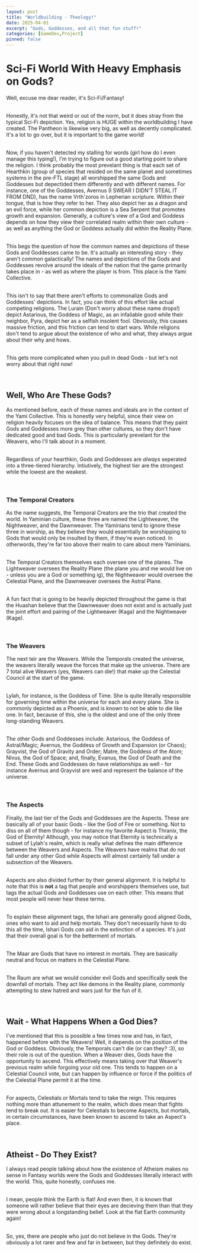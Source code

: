 ```yaml
---
layout: post
title: "Worldbuilding - Theology!"
date: 2025-04-01
excerpt: "Gods, Goddesses, and all that fun stuff!"
categories: [GameDev,Project]
pinned: false
---
```


# Sci-Fi World With Heavy Emphasis on Gods?
Well, excuse me dear reader, it's Sci-Fi/Fantasy! <br><br>

Honestly, it's not that weird or out of the norm, but it does stray from the typical Sci-Fi depiction. Yes, religion is HUGE within the worldbuilding I have created. The Pantheon is likewise very big, as well as decently complicated. It's a lot to go over, but it is important to the game world! <br><br>

Now, if you haven't detected my stalling for words (girl how do I even manage this typing!), I'm trying to figure out a good starting point to share the religion. I think probably the most prevelant thing is that each set of Hearthkin (group of species that resided on the same planet and sometimes systems in the pre-FTL stage) all worshipped the same Gods and Goddesses but depectided them differently and with different names. For instance, one of the Goddesses, Avernus (I SWEAR I DIDN'T STEAL IT FROM DND), has the name Vrth'zoros in Lepherian scripture. Within their tongue, that is how they refer to her. They also depict her as a dragon and an evil force, while her common depiction is a Sea Serpent that promotes growth and expansion. Generally, a culture's view of a God and Goddess depends on how they view their correlated realm within their own culture - as well as anything the God or Goddess actually did within the Reality Plane. <br> <br>

This begs the question of how the common names and depictions of these Gods and Goddesses came to be. It's actually an interesting story - they aren't common galactically! The names and depictions of the Gods and Goddesses revolve around the ideals of the nation that the game primarily takes place in - as well as where the player is from. This place is the Yami Collective. <br><br>

This isn't to say that there aren't efforts to commonalize Gods and Goddesses' depictions. In fact, you can think of this effort like actual competing religions. The Lurain (Don't worry about these name drops!) depict Astarious, the Goddess of Magic, as an infaliable good while their neighbor, Pyra, depict her as a selfish insolent fool. Obviously, this causes massive friction, and this friction can tend to start wars. While religions don't tend to argue about the existence of who and what, they always argue about their why and hows. <br><br>

This gets more complicated when you pull in dead Gods - but let's not worry about that right now! <br><br><br>

## Well, Who Are These Gods?
As mentioned before, each of these names and ideals are in the context of the Yami Collective. This is honestly very helpful, since their view on religion heavily focuses on the idea of balance. This means that they paint Gods and Goddesses more grey than other cultures, so they don't have dedicated good and bad Gods. This is particularly prevelant for the Weavers, who I'll talk about in a moment. <br><br>

Regardless of your hearthkin, Gods and Goddesses are *always* seperated into a three-tiered hierarchy. Intiutively, the highest tier are the strongest while the lowest are the weakest. <br><br><br>

### The Temporal Creators
As the name suggests, the Temporal Creators are the trio that created the world. In Yaminian culture, these three are named the Lightweaver, the Nightweaver, and the Dawnweaver. The Yaminians tend to ignore these three in worship, as they believe they would essentially be worshipping to Gods that would only be insulted by them, if they're even noticed. In otherwords, they're far too above their realm to care about mere Yaminians. <br><br>

The Temporal Creators themselves each oversee one of the planes. The Lightweaver oversees the Reality Plane (the plane you and me would live on - unless you are a God or something ig), the Nightweaver would oversee the Celestial Plane, and the Dawnweaver oversees the Astral Plane. <br><br>

A fun fact that is going to be heavily depicted throughout the game is that the Huashan believe that the Dawnweaver does not exist and is actually just the joint effort and pairing of the Lightweaver (Kaga) and the Nightweaver (Kage). <br><br><br>

### The Weavers
The next teir are the Weavers. While the Temporals created the universe, the weavers literally weave the forces that make up the universe. There are 7 total alive Weavers (yes, Weavers can die!) that make up the Celestial Council at the start of the game. <br><br>

Lylah, for instance, is the Goddess of Time. She is quite literally responsible for governing time within the universe for each and every plane. She is commonly depicted as a Phoenix, and is known to not be able to die like one. In fact, because of this, she is the oldest and one of the only three long-standing Weavers. <br><br>

The other Gods and Goddesses include: Astarious, the Goddess of Astral/Magic; Avernus, the Goddess of Growth and Expansion (or Chaos); Grayvist, the God of Gravity and Order; Matre, the Goddess of the Atom; Nivus, the God of Space; and, finally, Evanus, the God of Death and the End. These Gods and Goddesses do have relationships as well - for instance Avernus and Grayvist are wed and represent the balance of the universe. <br><br><br>

### The Aspects
Finally, the last tier of the Gods and Goddesses are the Aspects. These are basically all of your basic Gods - like the God of Fire or something. Not to diss on all of them though - for instance my favorite Aspect is Thranix, the God of Eternity! Although, you may notice that Eternity is technically a subset of Lylah's realm, which is really what defines the main difference between the Weavers and Aspects. The Weavers have realms that do not fall under any other God while Aspects will almost certainly fall under a subsection of the Weavers. <br><br>

Aspects are also divided further by their general alignment. It is helpful to note that this is **not** a tag that people and worshippers themselves use, but tags the actual Gods and Goddesses use on each other. This means that most people will never hear these terms. <br><br>

To explain these alignment tags, the Ishari are generally good aligned Gods, ones who want to aid and help mortals. They don't necessarily have to do this all the time, Ishari Gods *can* aid in the extinction of a species. It's just that their overall goal is for the betterment of mortals. <br><br>

The Maar are Gods that have no interest in mortals. They are basically neutral and focus on matters in the Celestial Plane.<br><br>

The Raum are what we would consider evil Gods and specifically seek the downfall of mortals. They act like demons in the Reality plane, commonly attempting to stew hatred and wars just for the fun of it. <br><br><br>

## Wait - What Happens When a God Dies?
I've mentioned that this is possible a few times now and has, in fact, happened before with the Weavers! Well, it depends on the position of the God or Goddess. Obviously, the Temporals can't die (or can they? :3), so their role is out of the question. When a Weaver dies, Gods have the opportunity to ascend. This effectively means taking over that Weaver's previous realm while forgoing your old one. This tends to happen on a Celestial Council vote, but can happen by influence or force if the politics of the Celestial Plane permit it at the time. <br><br>

For aspects, Celestials or Mortals tend to take the reign. This requires nothing more than attunement to the realm, which does mean that fights tend to break out. It is easier for Celestials to become Aspects, but mortals, in certain circumstances, have been known to ascend to take an Aspect's place. <br><br><br>

## Atheist - Do They Exist?
I always read people talking about how the existence of Atheism makes no sense in Fantasy worlds were the Gods and Goddesses literally interact with the world. This, quite honestly, confuses me. <br><br>

I mean, people think the Earth is flat! And even then, it is known that someone will rather believe that their eyes are decieving them than that they were wrong about a longstanding belief. Look at the flat Earth community again! <br><br>

So, yes, there are people who just do not believe in the Gods. They're obviously a lot rarer and few and far in between, but they definitely do exist.